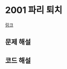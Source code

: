 # 2001 파리 퇴치

[링크](https://swexpertacademy.com/main/code/problem/problemDetail.do?contestProbId=AV5PzOCKAigDFAUq)

## 문제 해설

## 코드 해설